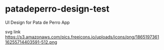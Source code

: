 # patadeperro-design-test
UI Design for Pata de Perro App

svg link
https://s3.amazonaws.com/pics.freeicons.io/uploads/icons/png/186519736116255714403591-512.png
